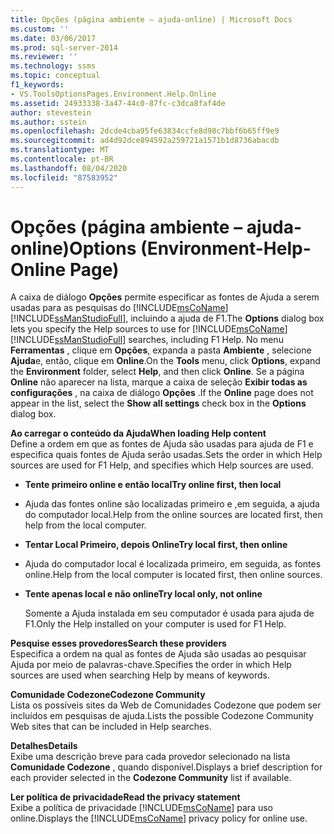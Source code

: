 ```yaml
---
title: Opções (página ambiente – ajuda-online) | Microsoft Docs
ms.custom: ''
ms.date: 03/06/2017
ms.prod: sql-server-2014
ms.reviewer: ''
ms.technology: ssms
ms.topic: conceptual
f1_keywords:
- VS.ToolsOptionsPages.Environment.Help.Online
ms.assetid: 24933338-3a47-44c0-87fc-c3dca8faf4de
author: stevestein
ms.author: sstein
ms.openlocfilehash: 2dcde4cba95fe63834ccfe8d98c7bbf6b65ff9e9
ms.sourcegitcommit: ad4d92dce894592a259721a1571b1d8736abacdb
ms.translationtype: MT
ms.contentlocale: pt-BR
ms.lasthandoff: 08/04/2020
ms.locfileid: "87583952"
---
```

# <a name="options-environment-help-online-page"></a><span data-ttu-id="c4865-102">Opções (página ambiente – ajuda-online)</span><span class="sxs-lookup"><span data-stu-id="c4865-102">Options (Environment-Help-Online Page)</span></span>
  <span data-ttu-id="c4865-103">A caixa de diálogo **Opções** permite especificar as fontes de Ajuda a serem usadas para as pesquisas do [!INCLUDE[msCoName](../../includes/msconame-md.md)] [!INCLUDE[ssManStudioFull](../../includes/ssmanstudiofull-md.md)], incluindo a ajuda de F1.</span><span class="sxs-lookup"><span data-stu-id="c4865-103">The **Options** dialog box lets you specify the Help sources to use for [!INCLUDE[msCoName](../../includes/msconame-md.md)] [!INCLUDE[ssManStudioFull](../../includes/ssmanstudiofull-md.md)] searches, including F1 Help.</span></span> <span data-ttu-id="c4865-104">No menu **Ferramentas** , clique em **Opções**, expanda a pasta **Ambiente** , selecione **Ajuda**e, então, clique em **Online**.</span><span class="sxs-lookup"><span data-stu-id="c4865-104">On the **Tools** menu, click **Options**, expand the **Environment** folder, select **Help**, and then click **Online**.</span></span> <span data-ttu-id="c4865-105">Se a página **Online** não aparecer na lista, marque a caixa de seleção **Exibir todas as configurações** , na caixa de diálogo **Opções** .</span><span class="sxs-lookup"><span data-stu-id="c4865-105">If the **Online** page does not appear in the list, select the **Show all settings** check box in the **Options** dialog box.</span></span>  
  
 <span data-ttu-id="c4865-106">**Ao carregar o conteúdo da Ajuda**</span><span class="sxs-lookup"><span data-stu-id="c4865-106">**When loading Help content**</span></span>  
 <span data-ttu-id="c4865-107">Define a ordem em que as fontes de Ajuda são usadas para ajuda de F1 e especifica quais fontes de Ajuda serão usadas.</span><span class="sxs-lookup"><span data-stu-id="c4865-107">Sets the order in which Help sources are used for F1 Help, and specifies which Help sources are used.</span></span>  
  
-   <span data-ttu-id="c4865-108">**Tente primeiro online e então local**</span><span class="sxs-lookup"><span data-stu-id="c4865-108">**Try online first, then local**</span></span>  
  
-   <span data-ttu-id="c4865-109">Ajuda das fontes online são localizadas primeiro e ,em seguida, a ajuda do computador local.</span><span class="sxs-lookup"><span data-stu-id="c4865-109">Help from the online sources are located first, then help from the local computer.</span></span>  
  
-   <span data-ttu-id="c4865-110">**Tentar Local Primeiro, depois Online**</span><span class="sxs-lookup"><span data-stu-id="c4865-110">**Try local first, then online**</span></span>  
  
-   <span data-ttu-id="c4865-111">Ajuda do computador local é localizada primeiro, em seguida, as fontes online.</span><span class="sxs-lookup"><span data-stu-id="c4865-111">Help from the local computer is located first, then online sources.</span></span>  
  
-   <span data-ttu-id="c4865-112">**Tente apenas local e não online**</span><span class="sxs-lookup"><span data-stu-id="c4865-112">**Try local only, not online**</span></span>  
  
     <span data-ttu-id="c4865-113">Somente a Ajuda instalada em seu computador é usada para ajuda de F1.</span><span class="sxs-lookup"><span data-stu-id="c4865-113">Only the Help installed on your computer is used for F1 Help.</span></span>  
  
 <span data-ttu-id="c4865-114">**Pesquise esses provedores**</span><span class="sxs-lookup"><span data-stu-id="c4865-114">**Search  these providers**</span></span>  
 <span data-ttu-id="c4865-115">Especifica a ordem na qual as fontes de Ajuda são usadas ao pesquisar Ajuda por meio de palavras-chave.</span><span class="sxs-lookup"><span data-stu-id="c4865-115">Specifies the order in which Help sources are used when searching Help by means of keywords.</span></span>  
  
 <span data-ttu-id="c4865-116">**Comunidade Codezone**</span><span class="sxs-lookup"><span data-stu-id="c4865-116">**Codezone Community**</span></span>  
 <span data-ttu-id="c4865-117">Lista os possíveis sites da Web de Comunidades Codezone que podem ser incluídos em pesquisas de ajuda.</span><span class="sxs-lookup"><span data-stu-id="c4865-117">Lists the possible Codezone Community Web sites that can be included in Help searches.</span></span>  
  
 <span data-ttu-id="c4865-118">**Detalhes**</span><span class="sxs-lookup"><span data-stu-id="c4865-118">**Details**</span></span>  
 <span data-ttu-id="c4865-119">Exibe uma descrição breve para cada provedor selecionado na lista **Comunidade Codezone** , quando disponível.</span><span class="sxs-lookup"><span data-stu-id="c4865-119">Displays a brief description for each provider selected in the **Codezone Community** list if available.</span></span>  
  
 <span data-ttu-id="c4865-120">**Ler política de privacidade**</span><span class="sxs-lookup"><span data-stu-id="c4865-120">**Read the privacy statement**</span></span>  
 <span data-ttu-id="c4865-121">Exibe a política de privacidade [!INCLUDE[msCoName](../../includes/msconame-md.md)] para uso online.</span><span class="sxs-lookup"><span data-stu-id="c4865-121">Displays the [!INCLUDE[msCoName](../../includes/msconame-md.md)] privacy policy for online use.</span></span>  
  
  

